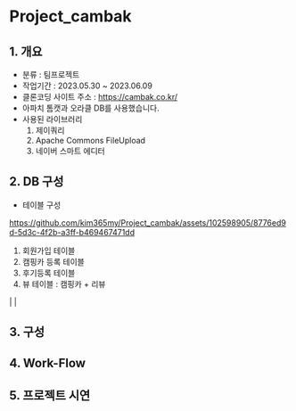 # Project_cambak
## 1. 개요
- 분류 : 팀프로젝트
- 작업기간 : 2023.05.30 ~ 2023.06.09
- 클론코딩 사이트 주소 : https://cambak.co.kr/
- 아파치 톰캣과 오라클 DB를 사용했습니다.
- 사용된 라이브러리
  1. 제이쿼리
  2. Apache Commons FileUpload
  3. 네이버 스마트 에디터


## 2. DB 구성
- 테이블 구성

https://github.com/kim365my/Project_cambak/assets/102598905/8776ed9d-5d3c-4f2b-a3ff-b469467471dd


  1. 회원가입 테이블
  3. 캠핑카 등록 테이블
  4. 후기등록 테이블
  5. 뷰 테이블 : 캠핑카 + 리뷰

| |

## 3. 구성


## 4. Work-Flow


## 5. 프로젝트 시연
